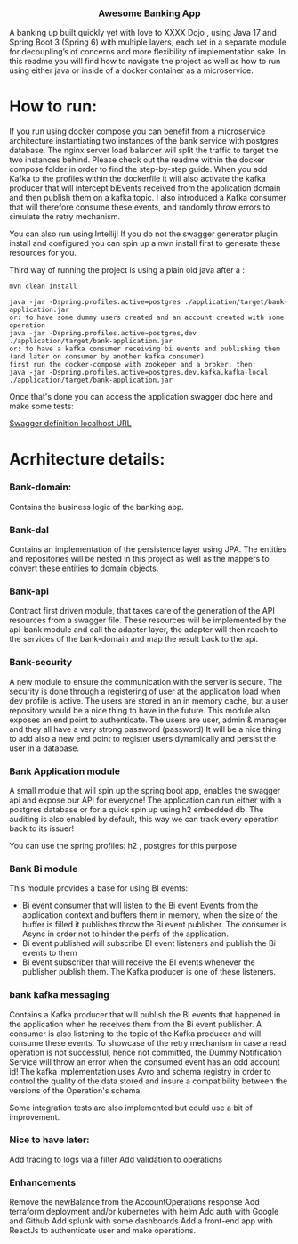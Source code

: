 <div>

<h3 align="center">Awesome Banking App</h3>

</div>

A banking up built quickly yet with love to XXXX Dojo , using Java 17 and Spring Boot 3 (Spring 6) with multiple layers, each set in a separate module for decoupling’s of concerns and more flexibility of implementation sake.
In this readme you will find how to navigate the project as well as how to run using either java or inside of a docker container as a microservice.

# How to run:
If you run using docker compose you can benefit from a microservice architecture instantiating two
instances of the bank service with postgres database. The nginx server load balancer will split the traffic 
to target the two instances behind. Please check out the readme within the docker 
compose folder in order to find the step-by-step guide. When you add Kafka to the profiles within the dockerfile
it will also activate the kafka producer that will intercept biEvents received from the application domain and then
publish them on a kafka topic. I also introduced a Kafka consumer that will therefore consume these events,
and randomly throw errors to simulate the retry mechanism.

You can also run using Intellij! If you do not the swagger generator plugin install and configured 
you can spin up a mvn install first to generate these resources for you.

Third way of running the project is using a plain old java after a :

```
mvn clean install

java -jar -Dspring.profiles.active=postgres ./application/target/bank-application.jar
or: to have some dummy users created and an account created with some operation
java -jar -Dspring.profiles.active=postgres,dev ./application/target/bank-application.jar
or: to have a kafka consumer receiving bi events and publishing them (and later on consumer by another kafka consumer)
first run the docker-compose with zookeper and a broker, then:
java -jar -Dspring.profiles.active=postgres,dev,kafka,kafka-local ./application/target/bank-application.jar
```
Once that's done you can access the application swagger doc here and make some tests:

[Swagger definition localhost URL](http://localhost:8383/swagger-ui.html#)

# Acrhitecture details: 

### Bank-domain:
Contains the business logic of the banking app.  

### Bank-dal
Contains an implementation of the persistence layer using JPA.
The entities and repositories will be nested in this project 
as well as the mappers to convert these entities to domain objects.

### Bank-api 
Contract first driven module, that takes care of the generation of the API 
resources from a swagger file. These resources will be implemented by the api-bank
module and call the adapter layer, the adapter will then 
reach to the services of the bank-domain and map the result back to the api.

### Bank-security 
A new module to ensure the communication with the server is secure. The security is
done through a registering of user at the application load when dev profile is active.
The users are stored in an in memory cache, but a user repository would be a nice thing 
to have in the future.
This module also exposes an end point to authenticate. The users are user, admin & manager and 
they all have a very strong password (password) 
It will be a nice thing to add also a new end point to register users dynamically and 
persist the user in a database.

### Bank Application module
A small module that will spin up the spring boot app, enables the swagger api
and expose our API for everyone!
The application can run either with a postgres database or for a quick spin up using h2 embedded db.
The auditing is also enabled by default, this way we can track every operation back to its issuer!

You can use the spring profiles: h2 , postgres for this purpose

### Bank Bi module
This module provides a base for using BI events:
- Bi event consumer that will listen to the Bi event Events from the application context and buffers them in memory, when the size
of the buffer is filled it publishes throw the Bi event publisher. The consumer is Async in order not to hinder the perfs of the application.
- Bi event published will subscribe BI event listeners and publish the Bi events to them
- Bi event subscriber that will receive the BI events whenever the publisher publish them. The Kafka producer is one of these listeners.


### bank kafka messaging
Contains a Kafka producer that will publish the BI events that happened in the application when he receives them from the Bi
event publisher. 
A consumer is also listening to the topic of the Kafka producer and will consume these events. To showcase of the retry mechanism in case
a read operation is not successful, hence not committed, the Dummy Notification Service
will throw an error when the consumed event has an odd account id! 
The kafka implementation uses Avro and schema registry in order to control the quality of the data stored and insure a compatibility 
between the versions of the Operation's schema.

Some integration tests are also implemented but could use a bit of improvement.


### Nice to have later:
Add tracing to logs via a filter 
Add validation to operations

### Enhancements
Remove the newBalance from the AccountOperations response
Add terraform deployment and/or kubernetes with helm
Add auth with Google and Github
Add splunk with some dashboards
Add a front-end app with ReactJs to authenticate user and make operations.